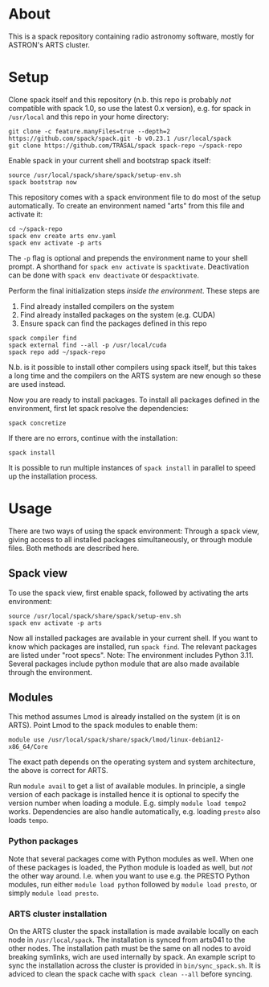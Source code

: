 # About

This is a spack repository containing radio astronomy software, mostly for ASTRON's ARTS cluster.

# Setup
Clone spack itself and this repository (n.b. this repo is probably _not_ compatible with spack 1.0, so use the latest 0.x version), e.g. for spack in `/usr/local` and this repo in your home directory:
```
git clone -c feature.manyFiles=true --depth=2 https://github.com/spack/spack.git -b v0.23.1 /usr/local/spack
git clone https://github.com/TRASAL/spack spack-repo ~/spack-repo
```

Enable spack in your current shell and bootstrap spack itself:
```
source /usr/local/spack/share/spack/setup-env.sh
spack bootstrap now
```

This repository comes with a spack environment file to do most of the setup automatically. To create an environment named "arts" from this file and activate it:
```
cd ~/spack-repo
spack env create arts env.yaml
spack env activate -p arts
```
The `-p` flag is optional and prepends the environment name to your shell prompt. A shorthand for `spack env activate` is `spacktivate`. Deactivation can be done with `spack env deactivate` or `despacktivate`.

Perform the final initialization steps _inside the environment_. These steps are

1. Find already installed compilers on the system
1. Find already installed packages on the system (e.g. CUDA)
1. Ensure spack can find the packages defined in this repo

```
spack compiler find
spack external find --all -p /usr/local/cuda
spack repo add ~/spack-repo
```
N.b. is it possible to install other compilers using spack itself, but this takes a long time and the compilers on the ARTS system are new enough so these are used instead.

Now you are ready to install packages. To install all packages defined in the environment, first let spack resolve the dependencies:
```
spack concretize
```

If there are no errors, continue with the installation:
```
spack install
```

It is possible to run multiple instances of `spack install` in parallel to speed up the installation process.

# Usage
There are two ways of using the spack environment: Through a spack view, giving access to all installed packages simultaneously, or through module files. Both methods are described here.

## Spack view
To use the spack view, first enable spack, followed by activating the arts environment:
```
source /usr/local/spack/share/spack/setup-env.sh
spack env activate -p arts
```
Now all installed packages are available in your current shell. If you want to know which packages are installed, run `spack find`. The relevant packages are listed under "root specs". Note: The environment includes Python 3.11. Several packages include python module that are also made available through the environment.

## Modules
This method assumes Lmod is already installed on the system (it is on ARTS). Point Lmod to the spack modules to enable them:
```
module use /usr/local/spack/share/spack/lmod/linux-debian12-x86_64/Core
```
The exact path depends on the operating system and system architecture, the above is correct for ARTS.

Run `module avail` to get a list of available modules. In principle, a single version of each package is installed hence it is optional to specify the version number when loading a module. E.g. simply `module load tempo2` works. Dependencies are also handle automatically, e.g. loading `presto` also loads `tempo`.

### Python packages
Note that several packages come with Python modules as well. When one of these packages is loaded, the Python module is loaded as well, but _not_ the other way around. I.e. when you want to use e.g. the PRESTO Python modules, run either `module load python` followed by `module load presto`, or simply `module load presto`.

### ARTS cluster installation
On the ARTS cluster the spack installation is made available locally on each node in `/usr/local/spack`. The installation is synced from arts041 to the other nodes. The installation path must be the same on all nodes to avoid breaking symlinks, wich are used internally by spack. An example script to sync the installation across the cluster is provided in `bin/sync_spack.sh`. It is adviced to clean the spack cache with `spack clean --all` before syncing.
